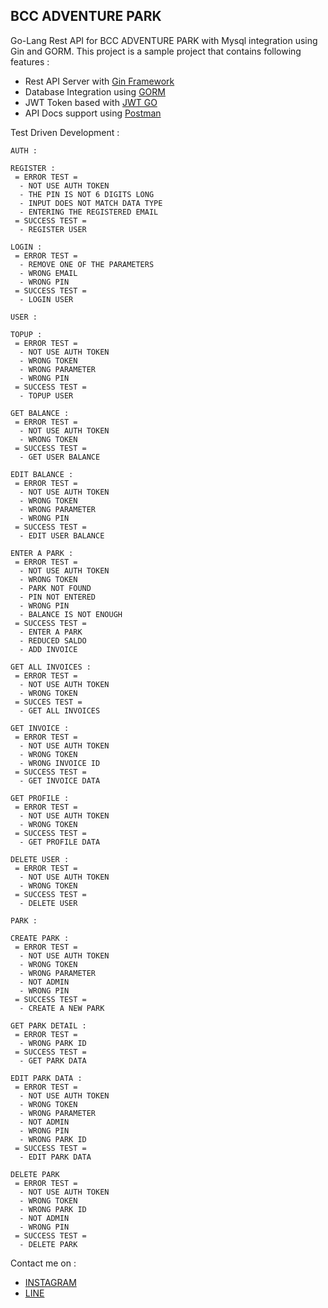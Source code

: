 ## BCC ADVENTURE PARK

Go-Lang Rest API for BCC ADVENTURE PARK with Mysql integration using Gin and GORM.
This project is a sample project that contains following features :

 - Rest API Server with [Gin Framework](https://github.com/gin-gonic/gin)
 - Database Integration using [GORM](https://gorm.io/)
 - JWT Token based with [JWT GO](https://github.com/dgrijalva/jwt-go)
 - API Docs support using [Postman](https://documenter.getpostman.com/view/14494329/TWDRrKDG)

Test Driven Development :

 ```
 AUTH :

 REGISTER :
  = ERROR TEST =
   - NOT USE AUTH TOKEN
   - THE PIN IS NOT 6 DIGITS LONG
   - INPUT DOES NOT MATCH DATA TYPE
   - ENTERING THE REGISTERED EMAIL
  = SUCCESS TEST =
   - REGISTER USER

 LOGIN :
  = ERROR TEST =
   - REMOVE ONE OF THE PARAMETERS
   - WRONG EMAIL
   - WRONG PIN
  = SUCCESS TEST =
   - LOGIN USER

USER :

 TOPUP :
  = ERROR TEST =
   - NOT USE AUTH TOKEN
   - WRONG TOKEN
   - WRONG PARAMETER
   - WRONG PIN
  = SUCCESS TEST =
   - TOPUP USER

 GET BALANCE :
  = ERROR TEST =
   - NOT USE AUTH TOKEN
   - WRONG TOKEN
  = SUCCESS TEST =
   - GET USER BALANCE

 EDIT BALANCE :
  = ERROR TEST =
   - NOT USE AUTH TOKEN
   - WRONG TOKEN
   - WRONG PARAMETER
   - WRONG PIN
  = SUCCESS TEST =
   - EDIT USER BALANCE

 ENTER A PARK :
  = ERROR TEST =
   - NOT USE AUTH TOKEN
   - WRONG TOKEN
   - PARK NOT FOUND
   - PIN NOT ENTERED
   - WRONG PIN
   - BALANCE IS NOT ENOUGH
  = SUCCESS TEST =
   - ENTER A PARK
   - REDUCED SALDO
   - ADD INVOICE

 GET ALL INVOICES :
  = ERROR TEST =
   - NOT USE AUTH TOKEN
   - WRONG TOKEN
  = SUCCES TEST =
   - GET ALL INVOICES

 GET INVOICE :
  = ERROR TEST =
   - NOT USE AUTH TOKEN
   - WRONG TOKEN
   - WRONG INVOICE ID
  = SUCCESS TEST =
   - GET INVOICE DATA

 GET PROFILE :
  = ERROR TEST =
   - NOT USE AUTH TOKEN
   - WRONG TOKEN
  = SUCCESS TEST =
   - GET PROFILE DATA

 DELETE USER :
  = ERROR TEST =
   - NOT USE AUTH TOKEN
   - WRONG TOKEN
  = SUCCESS TEST =
   - DELETE USER

PARK :

 CREATE PARK :
  = ERROR TEST =
   - NOT USE AUTH TOKEN
   - WRONG TOKEN
   - WRONG PARAMETER
   - NOT ADMIN
   - WRONG PIN
  = SUCCESS TEST =
   - CREATE A NEW PARK

 GET PARK DETAIL :
  = ERROR TEST =
   - WRONG PARK ID
  = SUCCESS TEST =
   - GET PARK DATA

 EDIT PARK DATA :
  = ERROR TEST =
   - NOT USE AUTH TOKEN
   - WRONG TOKEN
   - WRONG PARAMETER
   - NOT ADMIN
   - WRONG PIN
   - WRONG PARK ID
  = SUCCESS TEST =
   - EDIT PARK DATA

 DELETE PARK
  = ERROR TEST =
   - NOT USE AUTH TOKEN
   - WRONG TOKEN
   - WRONG PARK ID
   - NOT ADMIN
   - WRONG PIN
  = SUCCESS TEST =
   - DELETE PARK
 ```

Contact me on :

 - [INSTAGRAM](https://instagram.com/fadhilmail)
 - [LINE](https://line.me/ti/p/Vp3iX3D4JE)
